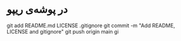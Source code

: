 # در پوشه‌ی ریپو
git add README.md LICENSE .gitignore
git commit -m "Add README, LICENSE and gitignore"
git push origin main
gi
